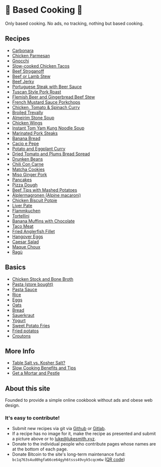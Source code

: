 # 🍳 Based Cooking 🍲

Only based cooking. No ads, no tracking, nothing but based cooking.

## Recipes

- [Carbonara](carbonara.html)
- [Chicken Parmesan](chicken-parmesan.html)
- [Gnocchi](gnocchi.html)
- [Slow-cooked Chicken Tacos](chicken-tacos.html)
- [Beef Stroganoff](stroganoff.html)
- [Beef or Lamb Stew](beef-stew.html)
- [Beef Jerky](beef-jerky.html)
- [Portuguese Steak with Beer Sauce](portuguese-steak-with-beer-sauce.html)
- [Tuscan Style Pork Roast](tuscan-style-pork-roast.html)
- [Flemish Beer and Gingerbread Beef Stew](carbonade.html)
- [French Mustard Sauce Porkchops](french-mustard-sauce-porkchops.html)
- [Chicken, Tomato & Spinach Curry](chicken-tomato-spinach-curry.html)
- [Broiled Trevally](broiled-trevally.html)
- [Almeirim Stone Soup](almeirim-stone-soup.html)
- [Chicken Wings](chicken-wings.html)
- [Instant Tom Yam Kung Noodle Soup](instant-tom-yam-kung-noodle-soup.html)
- [Marinated Pork Steaks](marinated-pork-steaks.html)
- [Banana Bread](banana-bread.html)
- [Cacio e Pepe](cacio-e-pepe.html)
- [Potato and Eggplant Curry](potato-and-eggplant-curry.html)
- [Dried Tomato and Plums Bread Spread](dried-tomato-plum-spread.html)
- [Drunken Beans](drunken-beans.html)
- [Chili Con Carne](chili-con-carne.html)
- [Matcha Cookies](matcha-cookies.html)
- [Miso Ginger Pork](miso-ginger-pork.html)
- [Pancakes](pancake.html)
- [Pizza Dough](pizza-dough.html)
- [Beef Tips with Mashed Potatoes](beef-tips.html)
- [Älplermagronen (Alpine macaroni)](aelplermagronen.html)
- [Chicken Biscuit Potpie](chicken-biscuit-potpie.html)
- [Liver Pate](liverpate.html)
- [Flammkuchen](flammkuchen.html)
- [Tortellini](tortellini.html)
- [Banana Muffins with Chocolate](banana-muffins-with-chocolate.html)
- [Taco Meat](taco-meat.html)
- [Fried Anglerfish Fillet](fried-anglerfish-fillet.html)
- [Hangover Eggs](hangover-eggs.html)
- [Caesar Salad](caesar-salad.html)
- [Maque Choux](maque-choux.html)
- [Ragù](ragu.html)

## Basics

- [Chicken Stock and Bone Broth](chicken-stock-bone-broth.html)
- [Pasta (store bought)](pasta.html)
- [Pasta Sauce](pasta-sauce.html)
- [Rice](rice.html)
- [Eggs](eggs.html)
- [Oats](oats.html)
- [Bread](bread.html)
- [Sauerkraut](sauerkraut.html)
- [Yogurt](yogurt.html)
- [Sweet Potato Fries](sweet-potato-fries.html)
- [Fried potatos](fried-potatos.html)
- [Croutons](croutons.html)

## More Info

- [Table Salt vs. Kosher Salt?](salt.html)
- [Slow Cooking Benefits and Tips](slow-cooking-tips.html)
- [Get a Mortar and Pestle](mortar-and-pestle.html)

## About this site

Founded to provide a simple online cookbook without ads and obese web design.

### It's easy to contribute!

- Submit new recipes via git via [Github](https://github.com/lukesmithxyz/based.cooking) or [Gitlab](https://gitlab.com/lukesmithxyz/based.cooking).
- If a recipe has no image for it, make the recipe as presented and submit a picture above or to [luke@lukesmith.xyz](mailto:luke@lukesmith.xyz).
- Donate to the individual people who contribute pages whose names are at the bottom of each page.
- Donate Bitcoin to the site's long-term maintenance fund: `bc1q763s4ud0hgfa66ce64gyh6tsss49vyk5cqcm6w` ([QR code](pix/bitcoin-based-cooking.webp))
